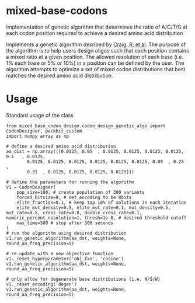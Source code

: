 # mixed-base-codons
Implementation of genetic algorithm that determines the ratio of A/C/T/G at each codon position required to achieve a desired amino acid distribution

Implements a genetic algorithm desribed by [Craig, R. et al](https://www.ncbi.nlm.nih.gov/pmc/articles/PMC2811015/#B11). The purpose of the algorithm is to help users design oligos such that each position contains a mixed ratio at a given position. The allowed resolution of each base (i.e. 1% each base or 5% or 10%) in a position can be defined by the user. The algorithm attempts to optimize a set of mixed codon distributions that best matches the desired amino acid distribution.

# Usage

Standard usage of the class

```
from mixed_base_codon_design.codon_design_genetic_algo import CodonDesigner, packbit_custom
import numpy array as np

# define a desired amino acid distribution
aa_dist = np.array([[0.0125, 0.05  , 0.0125, 0.0125, 0.0125, 0.0125, 0.1   , 0.0125,
        0.0125, 0.0125, 0.0125, 0.0125, 0.0125, 0.0125, 0.09  , 0.25  ,
        0.31  , 0.0125, 0.0125, 0.0125, 0.0125]])

# define the parameters for running the algorithm
v1 = CodonDesigner(
    pop_size=100, # create population of 300 variants
    forced_bitsize=8, # set encoding to be 8bits
    elite_fraction=0.1, # keep top 10% of solutions in each iteration
    elite_mut_density=0.5, elite_mut_rate=0.1, mut_density=0.5, mut_rate=0.5, cross_rate=0.8, double_cross_rate=0.1, numeric_percent_resolution=1, thresh=1e-8, # desired threshold cutoff
    max_time=300 # stop after 300 seconds
)
# run the algorithm using desired distribution
v1.run_genetic_algorithm(aa_dst, weights=None, round_aa_freq_precision=5)

# re update with a new objective function
v1._reset_hyperparameter('obj_fxn', 'cosine')
v1.run_genetic_algorithm(aa_dst, weights=None, round_aa_freq_precision=5)

# only allow for degenerate base distributions (i.e. N/S/W)
v1._reset_encoding('degen')
v1.run_genetic_algorithm(aa_dst, weights=None, round_aa_freq_precision=5)
```

